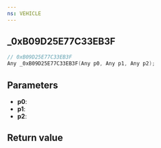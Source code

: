 ```yaml
---
ns: VEHICLE
---
```

## _0xB09D25E77C33EB3F

```c
// 0xB09D25E77C33EB3F
Any _0xB09D25E77C33EB3F(Any p0, Any p1, Any p2);
```


## Parameters
* **p0**: 
* **p1**: 
* **p2**: 

## Return value
